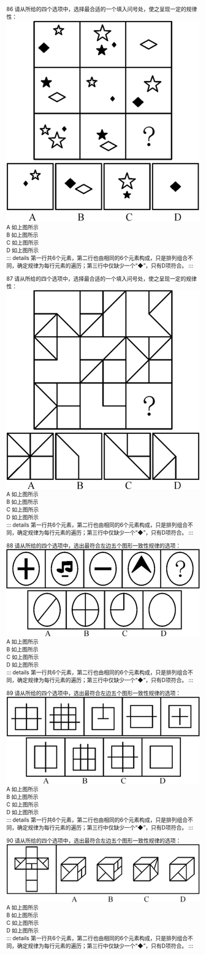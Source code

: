 
86 请从所给的四个选项中，选择最合适的一个填入问号处，使之呈现一定的规律性：
![alt text](86-01.png)
A 如上图所示  
B 如上图所示  
C 如上图所示  
D 如上图所示  
::: details
第一行共6个元素，第二行也由相同的6个元素构成，只是排列组合不同，确定规律为每行元素的遍历；第三行中仅缺少一个“◆”，只有D项符合。
:::

87 请从所给的四个选项中，选择最合适的一个填入问号处，使之呈现一定的规律性：
![alt text](87-01.png)
A 如上图所示  
B 如上图所示  
C 如上图所示  
D 如上图所示  
::: details
第一行共6个元素，第二行也由相同的6个元素构成，只是排列组合不同，确定规律为每行元素的遍历；第三行中仅缺少一个“◆”，只有D项符合。
:::


88 请从所给的四个选项中，选出最符合左边五个图形一致性规律的选项：
![alt text](88-01.png)
A 如上图所示  
B 如上图所示  
C 如上图所示  
D 如上图所示  
::: details
第一行共6个元素，第二行也由相同的6个元素构成，只是排列组合不同，确定规律为每行元素的遍历；第三行中仅缺少一个“◆”，只有D项符合。
:::

89 请从所给的四个选项中，选出最符合左边五个图形一致性规律的选项：
![alt text](89-01.png)
A 如上图所示  
B 如上图所示  
C 如上图所示  
D 如上图所示  
::: details
第一行共6个元素，第二行也由相同的6个元素构成，只是排列组合不同，确定规律为每行元素的遍历；第三行中仅缺少一个“◆”，只有D项符合。
:::

90 请从所给的四个选项中，选出最符合左边五个图形一致性规律的选项：
![alt text](90-01.png)
A 如上图所示  
B 如上图所示  
C 如上图所示  
D 如上图所示  
::: details
第一行共6个元素，第二行也由相同的6个元素构成，只是排列组合不同，确定规律为每行元素的遍历；第三行中仅缺少一个“◆”，只有D项符合。
:::



